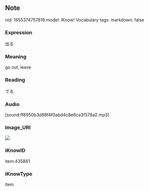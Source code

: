 ## Note
nid: 1655374757818
model: iKnow! Vocabulary
tags: 
markdown: false

### Expression
出る

### Meaning
go out, leave

### Reading
でる

### Audio
[sound:ff8950b3d88f4f0abd4c8e6ca3f579a2.mp3]

### Image_URI
<img src="045d87e208159849a4c19f502593caaa.jpg">

### iKnowID
item:435861

### iKnowType
item
